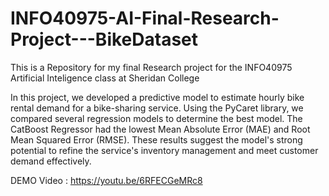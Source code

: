 # INFO40975-AI-Final-Research-Project---BikeDataset
This is a Repository for my final Research project for the INFO40975 Artificial Inteligence class at Sheridan College

In this project, we developed a predictive model to estimate hourly bike rental demand for a bike-sharing service. Using the PyCaret library, we compared several regression models to determine the best model. The CatBoost Regressor had the lowest Mean Absolute Error (MAE) and Root Mean Squared Error (RMSE). These results suggest the model's strong potential to refine the service's inventory management and meet customer demand effectively.



DEMO Video : https://youtu.be/6RFECGeMRc8

